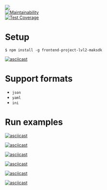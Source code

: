 ![](https://github.com/maksdk/frontend-project-lvl2/workflows/generate-difference/badge.svg)  
[![Maintainability](https://api.codeclimate.com/v1/badges/f99def56f000e3d5ed49/maintainability)](https://codeclimate.com/github/maksdk/frontend-project-lvl2/maintainability)  
[![Test Coverage](https://api.codeclimate.com/v1/badges/f99def56f000e3d5ed49/test_coverage)](https://codeclimate.com/github/maksdk/frontend-project-lvl2/test_coverage)  

Setup
=====
 
```$ npm install -g frontend-project-lvl2-maksdk```   

[![asciicast](https://asciinema.org/a/8pVQpgaYmOrss7cTBkCmN0EQL.svg)](https://asciinema.org/a/8pVQpgaYmOrss7cTBkCmN0EQL)  


Support formats
======
* ```json```  
* ```yaml```  
* ```ini```  



Run examples
===  

[![asciicast](https://asciinema.org/a/lPUuFNDKmvJ506e9po3VY5F0p.svg)](https://asciinema.org/a/lPUuFNDKmvJ506e9po3VY5F0p)  

[![asciicast](https://asciinema.org/a/vDG8D0G94OcmUkCCtLMpF0fne.svg)](https://asciinema.org/a/vDG8D0G94OcmUkCCtLMpF0fne)  

[![asciicast](https://asciinema.org/a/DjkSrl6YGqTtW9EQ1NuJP3dUl.svg)](https://asciinema.org/a/DjkSrl6YGqTtW9EQ1NuJP3dUl)  

[![asciicast](https://asciinema.org/a/UdFx2Z2MRbPIS3brAKY9WHfZX.svg)](https://asciinema.org/a/UdFx2Z2MRbPIS3brAKY9WHfZX)  

[![asciicast](https://asciinema.org/a/mSxYh3nFlr2bCPmfEYh7Ck8DL.svg)](https://asciinema.org/a/mSxYh3nFlr2bCPmfEYh7Ck8DL)  

[![asciicast](https://asciinema.org/a/FFxIzEWgPjUoRYcRnASOTWfkS.svg)](https://asciinema.org/a/FFxIzEWgPjUoRYcRnASOTWfkS)
